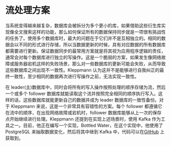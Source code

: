 # 流处理方案

当系统变得越来越复杂，数据库会被拆分为多个更小的库，如果借助这些衍生库实现像全文搜索这样的功能，那么如何保证所有的数据保持同步就是一项很有挑战性的任务了。使用多个数据库时，最大的问题在于它们并不是互相独立的。相同的数据会以不同的形式进行存储，所以当数据更新的时候，具有对应数据的所有数据库都需要进行更新。保证数据同步的最常用方案就是将其视为应用程序逻辑的责任，通常会对每个数据库进行独立的写操作。这是一个脆弱的方案，如果发生像网络故障或服务器宕机这样的失败场景，那么对一些数据库的更新可能会失败，从而导致这些数据库之间出现不一致性。Kleppmann 认为这并不是能够进行自我纠正的最终一致性，至少相同的数据再次进行写操作之前，无法实现一致性。

在 leader(主)数据库中，同时会将所有的写入操作按照处理的顺序存储为流，然后一个或多个 follower 数据库就能读取这个流并按照完全相同的顺序执行写入。这样的话，这些数据库就能更新自己的数据并成为 leader 数据库的一致性备份。对于 Kleppmann 来说，这是一个非常具有容错性的方案。每个 follower 都遵循它在流中的顺序，在出现网络故障或宕机时，follower 数据库能够从上一次的保存点开始继续进行处理。Kleppmann 还提到在实现上述场景时，使用 Kafka 作为工具之一。目前，他正在编写一个实现，Bottled Water，在这个实现中，他使用了 PostgreSQL 来抽取数据变化，然后将其中继到 Kafka 中，代码可以在[GitHub](https://github.com/confluentinc/bottledwater-pg) 上获取到。

```

```
